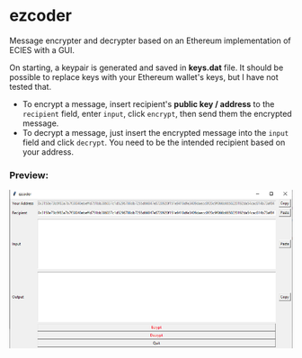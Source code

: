 # ezcoder
Message encrypter and decrypter based on an Ethereum implementation of ECIES with a GUI.

On starting, a keypair is generated and saved in **keys.dat** file. It should be possible to replace keys with your Ethereum wallet's keys, but I have not tested that.

* To encrypt a message, insert recipient's **public key / address** to the `recipient` field, enter `input`, click `encrypt`, then send them the encrypted message.
* To decrypt a message, just insert the encrypted message into the `input` field and click `decrypt`. You need to be the intended recipient based on your address.

### Preview:
![thumb](thumb.png)
